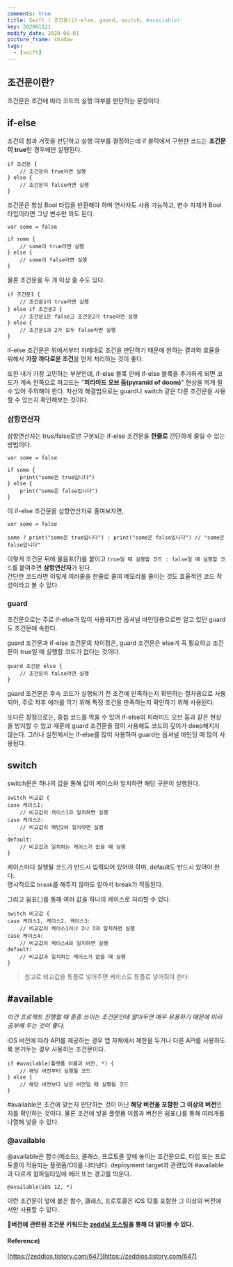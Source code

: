 ```yaml
---
comments: true
title: Swift ) 조건문(if-else, guard, switch, #available)
key: 202001121
modify_date: 2020-06-01
picture_frame: shadow
tags:
  - [swift]
---
```

 
## 조건문이란?
 
조건문은 조건에 따라 코드의 실행 여부를 판단하는 문장이다.
 
## if-else
 
조건의 참과 거짓을 판단하고 실행 여부를 결정하는데 if 블럭에서 구현한 코드는 **조건문이 true**인 경우에만 실행된다.
```
if 조건문 {
    // 조건문이 true라면 실행
} else {
    // 조건문이 false라면 실행
}
```
조건문은 항상 Bool 타입을 반환해야 하며 연사자도 사용 가능하고, 변수 자체가 Bool 타입이라면 그냥 변수만 와도 된다.
```
var some = false
 
if some {
    // some이 true라면 실행
} else {
    // some이 false라면 실행
}
```
물론 조건문을 두 개 이상 줄 수도 있다.
```
if 조건문1 {
    // 조건문1이 true라면 실행
} else if 조건문2 {
    // 조건문1은 false고 조건문2가 true라면 실행
} else {
    // 조건문1과 2가 모두 false라면 실행
}
```
if-else 조건문은 위에서부터 차례대로 조건을 판단하기 때문에 원하는 결과와 효율을 위해서 **가장 까다로운 조건**을 먼저 처리하는 것이 좋다.   
 
또한 내가 가장 고민하는 부분인데, if-else 블록 안에 if-else 블록을 추가하게 되면 코드가 계속 안쪽으로 파고드는 "**피라미드 오브 둠(pyramid of doom)**" 현상을 띄게 될 수 있어 주의해야 한다. 차선의 해결법으로는 guard나 switch 같은 다른 조건문을 사용할 수 있는지 확인해보는 것이다.
 
### 삼항연산자
 
삼항연산자는 true/false로만 구분되는 if-else 조건문을 **한줄로** 간단하게 줄일 수 있는 방법이다.
```
var some = false
 
if some {
    print("some은 true입니다")
} else {
    print("some은 false입니다")
}
```
이 if-else 조건문을 삼항연산자로 줄여보자면,
```
var some = false
 
some ? print("some은 true입니다") : print("some은 false입니다") // "some은 false입니다"
```
이렇게 조건문 뒤에 물음표(?)를 붙이고 `true일 때 실행할 코드 : false일 때 실행할 코드`를 붙여주면 **삼항연산자**가 된다.   
간단한 코드라면 이렇게 여러줄을 한줄로 줄여 메모리를 줄이는 것도 효율적인 코드 작성이라고 볼 수 있다.
  
### guard
 
조건문으로는 주로 if-else가 많이 사용되지만 옵셔널 바인딩용으로만 알고 있던 guard도 조건문에 속한다.
 
 
guard 조건문과 if-else 조건문의 차이점은, guard 조건문은 else가 꼭 필요하고 조건문이 true일 때 실행할 코드가 없다는 것이다.
```
guard 조건문 else {
    // 조건문이 false라면 실행
}
```
guard 조건문은 후속 코드가 실행되기 전 조건에 만족하는지 확인하는 절차용으로 사용되어, 주로 차후 에러를 막기 위해 특정 조건을 만족하는지 확인하기 위해 사용된다.
 
또다른 장점으로는, 중첩 코드를 막을 수 있어 if-else의 피라미드 오브 둠과 같은 현상을 방지할 수 있고 때문에 guard 조건문을 많이 사용해도 코드의 깊이가 deep해지지 않는다.
그러나 실전에서는 if-else를 많이 사용하며 guard는 옵셔널 바인딩 때 많이 사용된다.
 
## switch
 
switch문은 하나의 값을 통해 값이 케이스와 일치하면 해당 구문이 실행된다.
```
switch 비교값 {
case 케이스1:
    // 비교값이 케이스1과 일치하면 실행
case 케이스2:
    // 비교값이 패턴2와 일치하면 실행
...
default:
    // 비교값과 일치하는 케이스가 없을 때 실행
}
```
케이스마다 실행될 코드가 반드시 입력되어 있어야 하며, default도 반드시 있어야 한다.   
명시적으로 `break`를 해주지 않아도 알아서 break가 작동된다.
 
그리고 쉼표(,)를 통해 여러 값을 하나의 케이스로 처리할 수 있다.
```
switch 비교값 {
case 케이스1, 케이스2, 케이스3:
    // 비교값이 케이스1이나 2나 3과 일치하면 실행
case 케이스4:
    // 비교값이 케이스4와 일치하면 실행
default:
    // 비교값과 일치하는 케이스가 없을 때 실행
}
```
 
> 참고로 비교값을 튜플로 넣어주면 케이스도 튜플로 넣어줘야 한다.
 
## #available
 
*이건 프로젝트 진행할 때 종종 쓰이는 조건문인데 알아두면 매우 유용하기 때문에 미리 공부해 두는 것이 좋다.*
 
iOS 버전에 따라 API를 제공하는 경우 앱 자체에서 제한을 두거나 다른 API를 사용하도록 분기두는 경우 사용하는 조건문이다.
```
if #available(플랫폼 이름과 버전, *) {
    // 해당 버전부터 실행될 코드
} else {
    // 해당 버전보다 낮은 버전일 때 실행될 코드
}
```
#available은 조건에 맞는지 판단하는 것이 아닌 **해당 버전을 포함한 그 이상의 버전**인지를 확인하는 것이다.
물론 조건에 넣을 플랫폼 이름과 버전은 쉼표(,)를 통해 여러개를 나열해 넣을 수 있다.
 
### @available
 
@available은 함수(메소드), 클래스, 프로토콜 앞에 놓이는 조건문으로, 타입 또는 프로토콜이 적용되는 플랫폼/OS를 나타낸다.
deployment target과 관련있어 #available과 다르게 컴파일타임에 에러 또는 경고를 띄운다.
```
@available(iOS 12, *)
```
이런 조건문이 앞에 붙은 함수, 클래스, 프로토콜은 iOS 12를 포함한 그 이상의 버전에서만 사용할 수 있다.   
 
**🔔버전에 관련된 조건문 키워드는 [zedd님 포스팅](https://zeddios.tistory.com/647)을 통해 더 알아볼 수 있다.**   
 
#### Reference)
[https://zeddios.tistory.com/647](https://zeddios.tistory.com/647)
